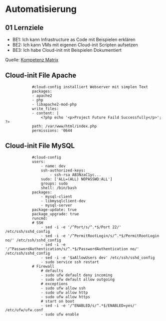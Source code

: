 # Automatisierung
  
## 01 Lernziele

* BE1: Ich kann Infrastructure as Code mit Beispielen erklären
* BE2: Ich kann VMs mit eigenen Cloud-init Scripten aufsetzen
* BE3: Ich habe Cloud-init mit Beispielen Dokumentiert

Quelle: [Kompetenz Matrix](https://gitlab.com/ch-tbz-hf/Stud/cnt/-/tree/main/1_Kompetenzmatrix#matrix)

## Cloud-init File Apache
                #cloud-config installiert Webserver mit simplen Text
                packages:
                - apache2 
                - php 
                - libapache2-mod-php 
                write_files:
                - content: |
                    <?php echo '<p>Project Future Faild Successfully</p>'; ?>
                path: /var/www/html/index.php
                permissions: '0644


## Cloud-init File MySQL
                #cloud-config
                users:
                    - name: dev
                    ssh-authorized-keys:
                        - ssh-rsa AB3NzaC1yc...
                    sudo: ['ALL=(ALL) NOPASSWD:ALL']
                    groups: sudo
                    shell: /bin/bash
                packages:
                    - mysql-client
                    - libmysqlclient-dev
                    - mysql-server
                package-update: true
                package_upgrade: true
                runcmd:
                # SSH
                    - sed -i -e '/^Port/s/^.*$/Port 22/' /etc/ssh/sshd_config
                    - sed -i -e '/^PermitRootLogin/s/^.*$/PermitRootLogin no/' /etc/ssh/sshd_config
                    - sed -i -e '/^PasswordAuthentication/s/^.*$/PasswordAuthentication no/' /etc/ssh/sshd_config
                    - sed -i -e '$aAllowUsers dev' /etc/ssh/sshd_config
                    - sudo service ssh restart
                # Firewall
                    # defaults
                    - sudo ufw default deny incoming
                    - sudo ufw default allow outgoing
                    # exceptions
                    - sudo ufw allow ssh
                    - sudo ufw allow http
                    - sudo ufw allow https
                    # start on boot
                    - sed -i -e '/^ENABLED/s/^.*$/ENABLED=yes/' /etc/ufw/ufw.conf
                    - sudo ufw enable               